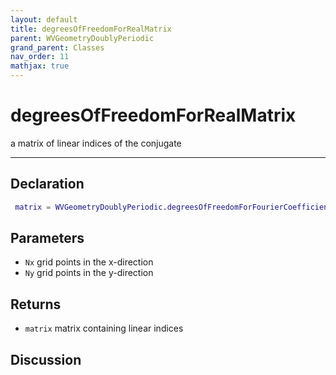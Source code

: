 ```yaml
---
layout: default
title: degreesOfFreedomForRealMatrix
parent: WVGeometryDoublyPeriodic
grand_parent: Classes
nav_order: 11
mathjax: true
---
```


#  degreesOfFreedomForRealMatrix

a matrix of linear indices of the conjugate


---

## Declaration
```matlab
 matrix = WVGeometryDoublyPeriodic.degreesOfFreedomForFourierCoefficients(Nx,Ny);
```
## Parameters
+ `Nx`  grid points in the x-direction
+ `Ny`  grid points in the y-direction

## Returns
+ `matrix`  matrix containing linear indices

## Discussion

          
